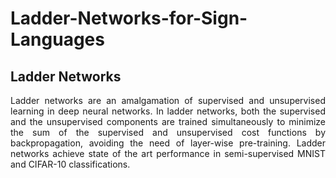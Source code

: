 # Ladder-Networks-for-Sign-Languages
<h2>Ladder Networks</h2>
<p style="text-align: justify">Ladder networks are an amalgamation of supervised and unsupervised learning in deep neural networks. In ladder networks, both the supervised and the unsupervised components are trained simultaneously to minimize the sum of the supervised and unsupervised cost functions by backpropagation, avoiding the need of layer-wise pre-training. Ladder networks achieve state of the art performance in semi-supervised MNIST and CIFAR-10 classifications.</p>

